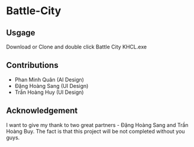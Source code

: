# Battle-City
## Usgage
Download or Clone and double click Battle City KHCL.exe
## Contributions
- Phan Minh Quân (AI Design)
- Đặng Hoàng Sang (UI Design)
- Trần Hoàng Huy (UI Design)
## Acknowledgement
I want to give my thank to two great partners - Đặng Hoàng Sang and Trần Hoàng Buy. The fact is that this project will be not completed without you guys.
